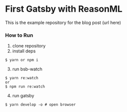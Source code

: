# First Gatsby with ReasonML

This is the example repository for the blog post (url here)

### How to Run

1. clone repository
2. install deps
```shell
$ yarn or npm i
```
3. run bsb-watch
```shell
$ yarn re:watch
or
$ npm run re:watch
```
4. run gatsby
```shell
$ yarn develop -o # open browser
```